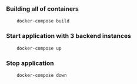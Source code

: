 ### Building all of containers
```
    docker-compose build
```
### Start application with 3 backend instances
```
    docker-compose up
```
### Stop application
```
    docker-compose down
```